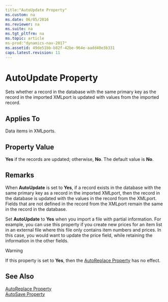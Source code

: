 ```yaml
---
title:"AutoUpdate Property"
ms.custom: na
ms.date: 06/05/2016
ms.reviewer: na
ms.suite: na
ms.tgt_pltfrm: na
ms.topic: article
ms-prod:"dynamics-nav-2017"
ms.assetid: 49de51bb-b82f-42be-964e-aadd40e3b331
caps.latest.revision: 11
---
```

# AutoUpdate Property
Sets whether a record in the database with the same primary key as the record in the imported XMLport is updated with values from the imported record.  
  
## Applies To  
 Data items in XMLports.  
  
## Property Value  
 **Yes** if the records are updated; otherwise, **No**. The default value is **No**.  
  
## Remarks  
 When **AutoUpdate** is set to **Yes**, if a record exists in the database with the same primary key as a record in the imported XMLport, then the record in the database is updated with the values in the record from the XMLport. Fields that are not defined in the record from the XMLport remain the same in the record in the database.  
  
 Set **AutoUpdate** to **Yes** when you import a file with partial information. For example, you can use this property if you create new prices for an item list in an external file where this file only contains item numbers and prices. In this case, you would want to update the price field, while retaining the information in the other fields.  
  
> [!WARNING]  
>  If this property is set to **Yes**, then the [AutoReplace Property](AutoReplace-Property.md) has no effect.  
  
## See Also  
 [AutoReplace Property](AutoReplace-Property.md)   
 [AutoSave Property](AutoSave-Property.md)